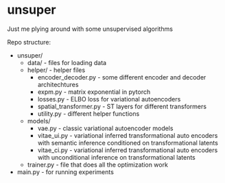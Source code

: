 # unsuper

Just me plying around with some unsupervised algorithms

Repo structure:
- unsuper/
    * data/ - files for loading data
    * helper/ - helper files
        * encoder_decoder.py - some different encoder and decoder architechtures
        * expm.py - matrix exponential in pytorch
        * losses.py - ELBO loss for variational autoencoders
        * spatial_transformer.py - ST layers for different transformers
        * utility.py - different helper functions
    * models/
        * vae.py - classic variational autoencoder models
        * vitae_ui.py - variational inferred transformational auto encoders with
            semantic inference conditioned on transformational latents
        * vitae_ci.py - variational inferred transformational auto encoders with
            unconditional inference on transformational latents
    * trainer.py - file that does all the optimization work
- main.py - for running experiments

